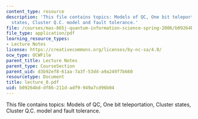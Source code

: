 ```yaml
---
content_type: resource
description: 'This file contains topics: Models of QC, One bit teleportation, Cluster
  states, Cluster Q.C. model and fault tolerance.'
file: /courses/mas-865j-quantum-information-science-spring-2006/b09264bddf86211dadf9949a7cd96b04_lecture_8.pdf
file_type: application/pdf
learning_resource_types:
- Lecture Notes
license: https://creativecommons.org/licenses/by-nc-sa/4.0/
ocw_type: OCWFile
parent_title: Lecture Notes
parent_type: CourseSection
parent_uid: d3b92ef8-61aa-7a3f-53dd-a9a249f7b660
resourcetype: Document
title: lecture_8.pdf
uid: b09264bd-df86-211d-adf9-949a7cd96b04
---
```

This file contains topics: Models of QC, One bit teleportation, Cluster states, Cluster Q.C. model and fault tolerance.